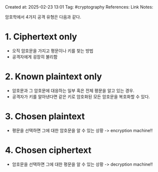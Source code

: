 Created at:  2025-02-23 13:01
Tag: #cryptography 
References:
Link Notes:

암호학에서 4가지 공격 유형은 다음과 같다.

# 1. Ciphertext only
- 오직 암호문을 가지고 평문이나 키를 찾는 방법
- 공격자에게 굉장히 불리함
# 2. Known plaintext only
- 암호문과 그 암호문에 대응하는 일부 혹은 전체 평문을 알고 있는 경우.
- 공격자가 키를 알아낸다면 같은 키로 암호화된 모든 암호문을 복호화할 수 있다.
# 3. Chosen plaintext
- 평문을 선택하면 그에 대한 암호문을 알 수 있는 상황 -> encryption machine!!
# 4. Chosen ciphertext
- 암호문을 선택하면 그에 대한 평문을 알 수 있는 상황 -> decryption machine!!
